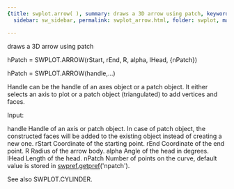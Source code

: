 ```yaml
---
{title: swplot.arrow( ), summary: draws a 3D arrow using patch, keywords: sample,
  sidebar: sw_sidebar, permalink: swplot_arrow.html, folder: swplot, mathjax: 'true'}

---
```

draws a 3D arrow using patch
 
hPatch = SWPLOT.ARROW(rStart, rEnd, R, alpha, lHead, {nPatch})
 
hPatch = SWPLOT.ARROW(handle,...)
 
Handle can be the handle of an axes object or a patch object. It either
selects an axis to plot or a patch object (triangulated) to add vertices
and faces.
 
Input:
 
handle    Handle of an axis or patch object. In case of patch object, the
          constructed faces will be added to the existing object instead
          of creating a new one.
rStart    Coordinate of the starting point.
rEnd      Coordinate of the end point.
R         Radius of the arrow body.
alpha     Angle of the head in degrees.
lHead     Length of the head.
nPatch    Number of points on the curve, default value is stored in
          [swpref.getpref](swpref_getpref.html)('npatch').
 
See also SWPLOT.CYLINDER.
 

